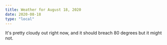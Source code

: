 ```yaml
---
title: Weather for August 18, 2020
date: 2020-08-18
type: "local"
---
```


It's pretty cloudy out right now, and it should breach 80 degrees but it might not.